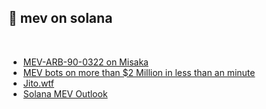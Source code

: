 ## 🍍 mev on solana

<br>

* [MEV-ARB-90-0322 on Misaka](https://github.com/0xMisaka/MEV-data-solana/blob/main/MEV-ARB-90-0322.ipynb0)
* [MEV bots on more than $2 Million in less than an minute](https://twitter.com/oraprotocol/status/1539664843816333312?s=20&t=Hdo4irxrDiatM4LKA3FbhA)
* [Jito.wtf](https://jito.wtf/)
* [Solana MEV Outlook](https://medium.com/chorus-one/analyzing-mev-instances-on-solana-part-3-6376bcf40b6b)
